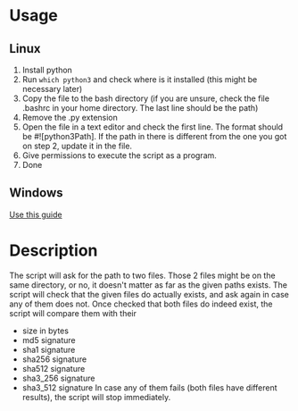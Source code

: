 # Usage
## Linux
  1. Install python
  2. Run `which python3` and check where is it installed (this might be necessary later)
  3. Copy the file to the bash directory (if you are unsure, check the file .bashrc in your home directory. The last line should be       the path)
  4. Remove the .py extension
  5. Open the file in a text editor and check the first line. The format should be #![python3Path]. If the path in there is different from the one you got on step 2, update it in the file.
  6. Give permissions to execute the script as a program.
  7. Done
## Windows
  [Use this guide](https://correlated.kayako.com/article/40-running-python-scripts-from-anywhere-under-windows)

# Description
The script will ask for the path to two files. Those 2 files might be on the same directory, or no, it doesn't matter as far as the given paths exists.
The script will check that the given files do actually exists, and ask again in case any of them does not.
Once checked that both files do indeed exist, the script will compare them with their
  - size in bytes
  - md5 signature
  - sha1 signature
  - sha256 signature
  - sha512 signature
  - sha3_256 signature
  - sha3_512 signature
In case any of them fails (both files have different results), the script will stop immediately.
